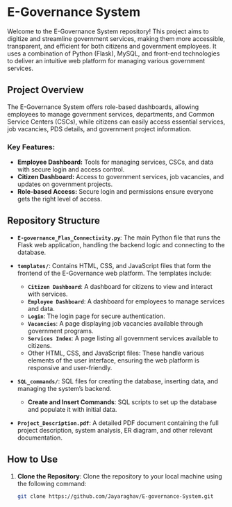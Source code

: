 # E-Governance System

Welcome to the E-Governance System repository! This project aims to digitize and streamline government services, making them more accessible, transparent, and efficient for both citizens and government employees. It uses a combination of Python (Flask), MySQL, and front-end technologies to deliver an intuitive web platform for managing various government services.

## Project Overview

The E-Governance System offers role-based dashboards, allowing employees to manage government services, departments, and Common Service Centers (CSCs), while citizens can easily access essential services, job vacancies, PDS details, and government project information.

### **Key Features:**
- **Employee Dashboard:** Tools for managing services, CSCs, and data with secure login and access control.
- **Citizen Dashboard:** Access to government services, job vacancies, and updates on government projects.
- **Role-based Access:** Secure login and permissions ensure everyone gets the right level of access.

## Repository Structure

- **`E-governance_Flas_Connectivity.py`**: The main Python file that runs the Flask web application, handling the backend logic and connecting to the database.
- **`templates/`**: Contains HTML, CSS, and JavaScript files that form the frontend of the E-Governance web platform. The templates include:
  - **`Citizen Dashboard`**: A dashboard for citizens to view and interact with services.
  - **`Employee Dashboard`**: A dashboard for employees to manage services and data.
  - **`Login`**: The login page for secure authentication.
  - **`Vacancies`**: A page displaying job vacancies available through government programs.
  - **`Services Index`**: A page listing all government services available to citizens.
  - Other HTML, CSS, and JavaScript files: These handle various elements of the user interface, ensuring the web platform is responsive and user-friendly.
  
- **`SQL_commands/`**: SQL files for creating the database, inserting data, and managing the system’s backend.
  - **Create and Insert Commands**: SQL scripts to set up the database and populate it with initial data.
- **`Project_Description.pdf`**: A detailed PDF document containing the full project description, system analysis, ER diagram, and other relevant documentation.

## How to Use

1. **Clone the Repository**:
   Clone the repository to your local machine using the following command:
   ```bash
   git clone https://github.com/Jayaraghav/E-governance-System.git
